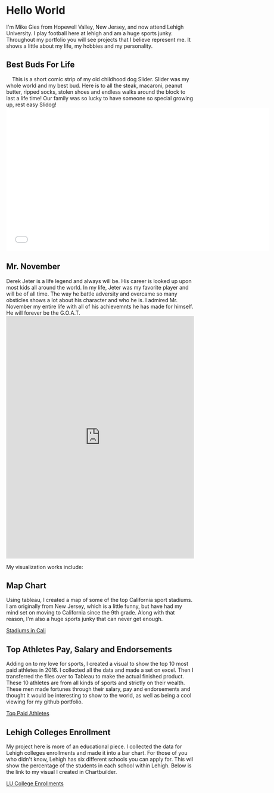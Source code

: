 <h1>Hello World</h1>
<p1>  I'm Mike Gies from Hopewell Valley, New Jersey, and now attend Lehigh University. I play football here at lehigh and am a huge sports junky. Throughout my portfolio you will see projects that I believe represent me. It shows a little about my life, my hobbies and my personality.
<h2> Best Buds For Life </h2>
<p2>      This is a short comic strip of my old childhood dog Slider. Slider was my whole world and my best bud. Here is to all the steak, macaroni, peanut butter, ripped socks, stolen shoes and endless walks around the block to last a life time! Our family was so lucky to have someone so special growing up, rest easy Slidog! </p2>
<iframe src="//www.pixton.com/embed/pubpukp2" frameborder="0" width="140%" height="384" allowfullscreen></iframe>

<h2> Mr. November </h2>
<p3>       Derek Jeter is a life legend and always will be. His career is looked up upon most kids all around the world. In my life, Jeter was my favorite player and will be of all time. The way he battle adversity and overcame so many obsticles shows a lot about his character and who he is. I admired Mr. November my entire life with all of his achievemnts he has made for himself. He will forever be the G.O.A.T. </p3>
<iframe src='https://cdn.knightlab.com/libs/timeline3/latest/embed/index.html?source=1LBvh-aDu9i7kFDW93qeU78kp_r4LDVR1avIsHNVGmrU&font=Default&lang=en&initial_zoom=2&height=650' width='100%' height='650' webkitallowfullscreen mozallowfullscreen allowfullscreen frameborder='0'></iframe> 

My visualization works include:

<h2> Map Chart </h2>
Using tableau, I created a map of some of the top California sport stadiums. I am originally from New Jersey, which is a little funny, but have had my mind set on moving to California since the 9th grade. Along with that reason, I'm also a huge sports junky that can never get enough.

[Stadiums in Cali](https://mikegies.github.io/bigcalistadiums.html)

<h2> Top Athletes Pay, Salary and Endorsements </h2>
Adding on to my love for sports, I created a visual to show the top 10 most paid athletes in 2016. I collected all the data and made a set on excel. Then I transferred the files over to Tableau to make the actual finished product. These 10 athletes are from all kinds of sports and strictly on their wealth. These men made fortunes through their salary, pay and endorsements and thought it would be interesting to show to the world, as well as being a cool viewing for my github portfolio.

[Top Paid Athletes](https://mikegies.github.io/TopAthletes.html)

<h2> Lehigh Colleges Enrollment </h2>
My project here is more of an educational piece. I collected the data for Lehigh colleges enrollments and made it into a bar chart. For those of you who didn't know, Lehigh has six different schools you can apply for. This wil show the percentage of the students in each school within Lehigh. Below is the link to my visual I created in Chartbuilder.

[LU College Enrollments](https://mikegies.github.io/LEP.html)


